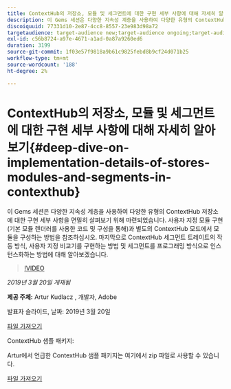 ```yaml
---
title: ContextHub의 저장소, 모듈 및 세그먼트에 대한 구현 세부 사항에 대해 자세히 알아보기
description: 이 Gems 세션은 다양한 지속성 계층을 사용하여 다양한 유형의 ContextHub 저장소에 대한 구현 세부 사항을 면밀히 살펴보기 위해 마련되었습니다. 사용자 지정 모듈 구현(기본 모듈 렌더러를 사용한 코드 및 구성을 통해)과 별도의 ContextHub 모드에서 모듈을 구성하는 방법을 참조하십시오. 마지막으로 ContextHub 세그먼트 트레이트의 작동 방식, 사용자 지정 비교기를 구현하는 방법 및 세그먼트를 프로그래밍 방식으로 인스턴스화하는 방법에 대해 알아보겠습니다.
discoiquuid: 77331d10-2e87-4cc8-8557-23e983d98a72
targetaudience: target-audience new;target-audience ongoing;target-audience upgrader
exl-id: c56b8724-a97e-4671-a1ad-0a87a9260ed6
duration: 3199
source-git-commit: 1f03e57f9818a9b61c9825febd8b9cf24d071b25
workflow-type: tm+mt
source-wordcount: '188'
ht-degree: 2%

---
```


# ContextHub의 저장소, 모듈 및 세그먼트에 대한 구현 세부 사항에 대해 자세히 알아보기{#deep-dive-on-implementation-details-of-stores-modules-and-segments-in-contexthub}

이 Gems 세션은 다양한 지속성 계층을 사용하여 다양한 유형의 ContextHub 저장소에 대한 구현 세부 사항을 면밀히 살펴보기 위해 마련되었습니다. 사용자 지정 모듈 구현(기본 모듈 렌더러를 사용한 코드 및 구성을 통해)과 별도의 ContextHub 모드에서 모듈을 구성하는 방법을 참조하십시오. 마지막으로 ContextHub 세그먼트 트레이트의 작동 방식, 사용자 지정 비교기를 구현하는 방법 및 세그먼트를 프로그래밍 방식으로 인스턴스화하는 방법에 대해 알아보겠습니다.

>[!VIDEO](https://video.tv.adobe.com/v/27010/?quality=9)

*2019년 3월 20일 게재됨*

**제공 주체:** Artur Kudlacz , 개발자, Adobe

발표자 슬라이드, 날짜: 2019년 3월 20일

[파일 가져오기](assets/aem-gems-contexthubdeepdive-03202019.pdf)

ContextHub 샘플 패키지:

Artur에서 언급한 ContextHub 샘플 패키지는 여기에서 zip 파일로 사용할 수 있습니다.

[파일 가져오기](/help/experience-manager-gems/assets/contexthub-gems-deep-dive-1.0.zip)